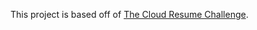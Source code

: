 This project is based off of [The Cloud Resume Challenge](https://cloudresumechallenge.dev/docs/the-challenge/aws/).
